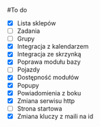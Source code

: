 #To do

- [x] Lista sklepów
- [ ] Zadania 
- [ ] Grupy
- [x] Integracja z kalendarzem
- [x] Integracja ze skrzynką
- [x] Poprawa modułu bazy
- [ ] Pojazdy
- [x] Dostępność modułów
- [x] Popupy
- [x] Powiadomienia z boku
- [x] Zmiana serwisu http
- [ ] Strona startowa
- [x] Zmiana kluczy z maili na id
